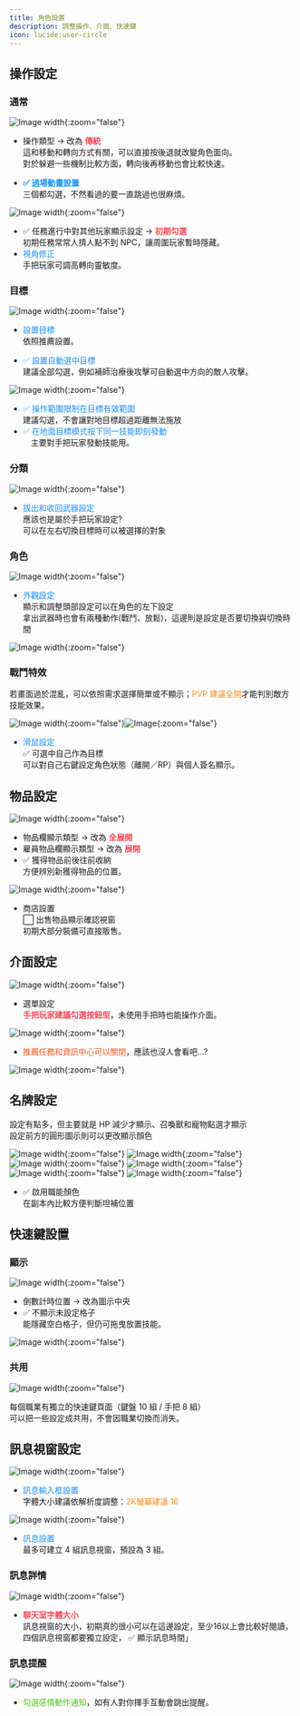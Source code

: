 ```yaml
---
title: 角色設置
description: 調整操作、介面、快速鍵
icon: lucide:user-circle
---
```


## 操作設定

### 通常

![Image width](/character-img/character-1.png){:zoom="false"}

* 操作類型 → 改為 **<span style="color: #ff4757; font-weight: bold;">傳統</span>**<br>
  這和移動和轉向方式有關，可以直接按後退就改變角色面向。<br>
  對於躲避一些機制比較方面，轉向後再移動也會比較快速。

* <span style="color: #1890ff; font-weight: bold;">✅ 過場動畫設置</span><br>
  三個都勾選，不然看過的要一直跳過也很麻煩。

![Image width](/character-img/character-3.png){:zoom="false"}

* ✅ 任務進行中對其他玩家顯示設定 → **<span style="color: #ff4757; font-weight: bold;">初期勾選</span>**<br>
  初期任務常常人擠人點不到 NPC，讓周圍玩家暫時隱藏。
* <span style="color: #1890ff;">視角修正</span><br>
  手把玩家可調高轉向靈敏度。

### 目標

![Image width](/character-img/character-4.png){:zoom="false"}

* <span style="color: #1890ff;">設置目標</span><br>
  依照推薦設置。

* <span style="color: #1890ff;">✅ 設置自動選中目標</span><br>
  建議全部勾選，例如補師治療後攻擊可自動選中方向的敵人攻擊。

![Image width](/character-img/character-5.png){:zoom="false"}

* <span style="color: #1890ff;">✅ 操作範圍限制在目標有效範圍</span><br>
  建議勾選，不會讓對地目標超過距離無法施放
* <span style="color: #1890ff;">✅ 在地面目標模式按下同一技能即刻發動</span><br>
　主要對手把玩家發動技能用。

### 分類

![Image width](/character-img/character-6.png){:zoom="false"}

* <span style="color: #1890ff;">拔出和收回武器設定</span><br>
  應該也是屬於手把玩家設定?<br>
  可以在左右切換目標時可以被選擇的對象

### 角色

![Image width](/character-img/character-8.png){:zoom="false"}

* <span style="color: #1890ff;">外觀設定</span><br>
  顯示和調整頭部設定可以在角色的左下設定<br>
  拿出武器時也會有兩種動作(戰鬥、放鬆)，這邊則是設定是否要切換與切換時間

![Image width](/character-img/character-9.png){:zoom="false"}

### 戰鬥特效

若畫面過於混亂，可以依照需求選擇簡單或不顯示；<span style="color: #fa8c16;">PVP 建議全開</span>才能判別敵方技能效果。

![Image width](/character-img/character-10.png){:zoom="false"}![Image](/character-img/character-10-1.png){:zoom="false"}

* <span style="color: #1890ff;">滑鼠設定</span><br>
  ✅ 可選中自己作為目標<br>
  可以對自己右鍵設定角色狀態（離開／RP）與個人簽名顯示。

## 物品設定

![Image width](/character-img/character-11.png){:zoom="false"}

* 物品欄顯示類型 → 改為 **<span style="color: #ff4757; font-weight: bold;">全展開</span>**<br>
* 雇員物品欄顯示類型 → 改為 **<span style="color: #ff4757; font-weight: bold;">展開</span>**<br>
* ✅ 獲得物品前後往前收納<br>
  方便辨別新獲得物品的位置。

![Image width](/character-img/character-12.png){:zoom="false"}

* 商店設置<br>
  ⬜ 出售物品顯示確認視窗<br>
  初期大部分裝備可直接販售。

## 介面設定

![Image width](/character-img/character-13.png){:zoom="false"}

* 選單設定<br> <span style="color: #ff4757; font-weight: bold;">手把玩家建議勾選按鈕型</span>，未使用手把時也能操作介面。

![Image width](/character-img/character-15.png){:zoom="false"}

* <span style="color: #fa541c;">推薦任務和資訊中心可以關閉</span>，應該也沒人會看吧...?

![Image width](/character-img/character-18.png){:zoom="false"}

## 名牌設定

設定有點多，但主要就是 HP 減少才顯示、召喚獸和寵物點選才顯示<br>
設定前方的圓形圖示則可以更改顯示顏色<br>

![Image width](/character-img/character-20.png){:zoom="false"}
![Image width](/character-img/character-21.png){:zoom="false"}
![Image width](/character-img/character-22.png){:zoom="false"}
![Image width](/character-img/character-23.png){:zoom="false"}
![Image width](/character-img/character-24.png){:zoom="false"}
![Image width](/character-img/character-25.png){:zoom="false"}

* ✅ 啟用職能顏色<br>
  在副本內比較方便判斷坦補位置

## 快速鍵設置

### 顯示

![Image width](/character-img/character-26.png){:zoom="false"}

* 倒數計時位置 → 改為圖示中央
* ✅ 不顯示未設定格子<br>
  能隱藏空白格子，但仍可拖曳放置技能。

![Image width](/character-img/character-27.png){:zoom="false"}

### 共用

![Image width](/character-img/character-28.png){:zoom="false"}

每個職業有獨立的快速鍵頁面（鍵盤 10 組 / 手把 8 組）<br>
可以把一些設定成共用，不會因職業切換而消失。

## 訊息視窗設定

![Image width](/character-img/character-34.png){:zoom="false"}

* <span style="color: #1890ff;">訊息輸入框設置</span><br>
  字體大小建議依解析度調整：<span style="color: #fa8c16;">2K螢幕建議 16</span>

![Image width](/character-img/character-35.png){:zoom="false"}

* <span style="color: #1890ff;">訊息設置</span><br>
  最多可建立 4 組訊息視窗，預設為 3 組。

### 訊息詳情

![Image width](/character-img/character-36.png){:zoom="false"}

* <span style="color: #ff4757; font-weight: bold;">聊天室字體大小</span><br>
  訊息視窗的大小，初期真的很小可以在這邊設定，至少16以上會比較好閱讀，四個訊息視窗都要獨立設定，
  ✅ 顯示訊息時間」

### 訊息提醒

![Image width](/character-img/character-37.png){:zoom="false"}

* <span style="color: #52c41a;">勾選感情動作通知</span>，如有人對你揮手互動會跳出提醒。